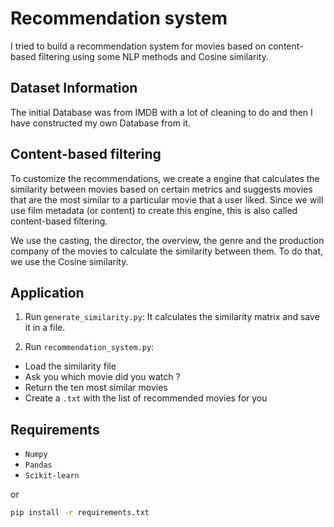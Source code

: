 # Recommendation system

I tried to build a recommendation system for movies based on content-based filtering using some NLP methods and Cosine similarity.

## Dataset Information

The initial Database was from IMDB with a lot of cleaning to do and then I have constructed my own Database from it.

## Content-based filtering

To customize the recommendations, we create a engine that calculates the similarity between movies based on certain metrics and suggests movies that are the most similar to a particular movie that a user liked. Since we will use film metadata (or content) to create this engine, this is also called content-based filtering.

We use the casting, the director, the overview, the genre and the production company of the movies to calculate the similarity between them.
To do that, we use the Cosine similarity.


## Application 

1. Run `generate_similarity.py`: It calculates the similarity matrix and save it in a file.

2. Run `recommendation_system.py`: 
 - Load the similarity file
 - Ask you which movie did you watch ? 
 - Return the ten most similar movies 
 - Create a `.txt` with the list of recommended movies for you
 
## Requirements

* `Numpy`
* `Pandas`
* `Scikit-learn`

or 

```bash
pip install -r requirements.txt
```

